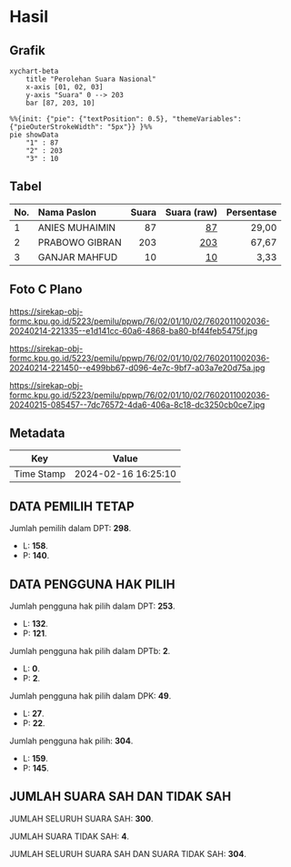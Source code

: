 # Hasil

## Grafik

```mermaid
xychart-beta
    title "Perolehan Suara Nasional"
    x-axis [01, 02, 03]
    y-axis "Suara" 0 --> 203
    bar [87, 203, 10]
```

```mermaid
%%{init: {"pie": {"textPosition": 0.5}, "themeVariables": {"pieOuterStrokeWidth": "5px"}} }%%
pie showData
    "1" : 87
    "2" : 203
    "3" : 10
```

## Tabel

| No. | Nama Paslon    | Suara | Suara (raw) | Persentase |
|:--- |:-------------- | -----:| -----------:| ----------:|
| 1   | ANIES MUHAIMIN | 87    | [87][p-1]   | 29,00      |
| 2   | PRABOWO GIBRAN | 203   | [203][p-2]  | 67,67      |
| 3   | GANJAR MAHFUD  | 10    | [10][p-3]   | 3,33       |


[p-1]: https://github.com/gigit-pemilu/pemilu-2024/blob/main/pilpres/hitung-suara/sub/76-sulawesi-barat/sub/02-mamuju/sub/01-mamuju/sub/1002-binanga/sub/036-tps/sub/paslon-1.txt
[p-2]: https://github.com/gigit-pemilu/pemilu-2024/blob/main/pilpres/hitung-suara/sub/76-sulawesi-barat/sub/02-mamuju/sub/01-mamuju/sub/1002-binanga/sub/036-tps/sub/paslon-2.txt
[p-3]: https://github.com/gigit-pemilu/pemilu-2024/blob/main/pilpres/hitung-suara/sub/76-sulawesi-barat/sub/02-mamuju/sub/01-mamuju/sub/1002-binanga/sub/036-tps/sub/paslon-3.txt

## Foto C Plano

https://sirekap-obj-formc.kpu.go.id/5223/pemilu/ppwp/76/02/01/10/02/7602011002036-20240214-221335--e1d141cc-60a6-4868-ba80-bf44feb5475f.jpg

https://sirekap-obj-formc.kpu.go.id/5223/pemilu/ppwp/76/02/01/10/02/7602011002036-20240214-221450--e499bb67-d096-4e7c-9bf7-a03a7e20d75a.jpg

https://sirekap-obj-formc.kpu.go.id/5223/pemilu/ppwp/76/02/01/10/02/7602011002036-20240215-085457--7dc76572-4da6-406a-8c18-dc3250cb0ce7.jpg


## Metadata

| Key        | Value               |
| ---------- | ------------------- |
| Time Stamp | 2024-02-16 16:25:10 |


## DATA PEMILIH TETAP

Jumlah pemilih dalam DPT: **298**.
 * L: **158**.
 * P: **140**.

## DATA PENGGUNA HAK PILIH

Jumlah pengguna hak pilih dalam DPT: **253**.
 * L: **132**.
 * P: **121**.

Jumlah pengguna hak pilih dalam DPTb: **2**.
 * L: **0**.
 * P: **2**.

Jumlah pengguna hak pilih dalam DPK: **49**.
 * L: **27**.
 * P: **22**.

Jumlah pengguna hak pilih: **304**.
 * L: **159**.
 * P: **145**.

## JUMLAH SUARA SAH DAN TIDAK SAH

JUMLAH SELURUH SUARA SAH: **300**.

JUMLAH SUARA TIDAK SAH: **4**.

JUMLAH SELURUH SUARA SAH DAN SUARA TIDAK SAH: **304**.


